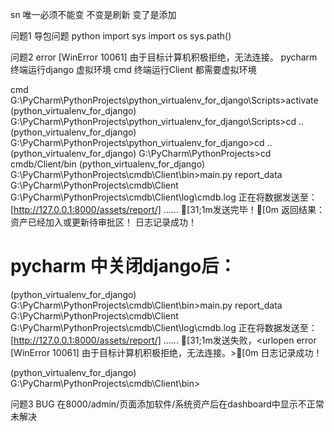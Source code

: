 sn 唯一必须不能变 不变是刷新
变了是添加


问题1  导包问题 python
import sys
import os
sys.path()


问题2  error [WinError 10061] 由于目标计算机积极拒绝，无法连接。
pycharm  终端运行django 虚拟环境
cmd      终端运行Client 都需要虚拟环境

cmd
G:\PyCharm\PythonProjects\python_virtualenv_for_django\Scripts>activate
(python_virtualenv_for_django) G:\PyCharm\PythonProjects\python_virtualenv_for_django\Scripts>cd ..
(python_virtualenv_for_django) G:\PyCharm\PythonProjects\python_virtualenv_for_django>cd ..
(python_virtualenv_for_django) G:\PyCharm\PythonProjects>cd cmdb/Client/bin
(python_virtualenv_for_django) G:\PyCharm\PythonProjects\cmdb\Client\bin>main.py report_data
G:\PyCharm\PythonProjects\cmdb\Client
G:\PyCharm\PythonProjects\cmdb\Client\log\cmdb.log
正在将数据发送至： [http://127.0.0.1:8000/assets/report/]  ......
[31;1m发送完毕！[0m
返回结果：资产已经加入或更新待审批区！
日志记录成功！


# pycharm 中关闭django后：
(python_virtualenv_for_django) G:\PyCharm\PythonProjects\cmdb\Client\bin>main.py report_data
G:\PyCharm\PythonProjects\cmdb\Client
G:\PyCharm\PythonProjects\cmdb\Client\log\cmdb.log
正在将数据发送至： [http://127.0.0.1:8000/assets/report/]  ......
[31;1m发送失败，<urlopen error [WinError 10061] 由于目标计算机积极拒绝，无法连接。>[0m
日志记录成功！

(python_virtualenv_for_django) G:\PyCharm\PythonProjects\cmdb\Client\bin>

问题3
BUG 在8000/admin/页面添加软件/系统资产后在dashboard中显示不正常
未解决